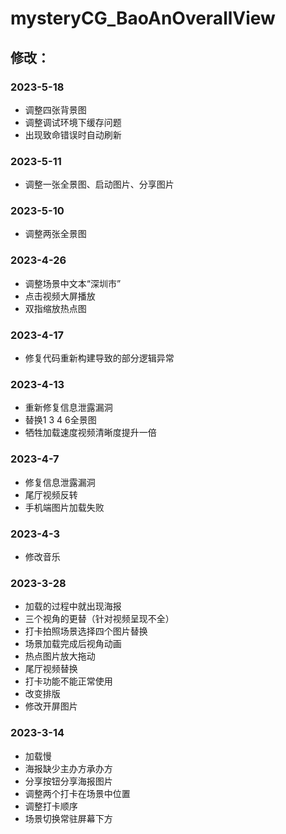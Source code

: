# mysteryCG_BaoAnOverallView

## 修改：

### 2023-5-18

- 调整四张背景图
- 调整调试环境下缓存问题
- 出现致命错误时自动刷新

### 2023-5-11

- 调整一张全景图、启动图片、分享图片

### 2023-5-10

- 调整两张全景图

### 2023-4-26

- 调整场景中文本“深圳市”
- 点击视频大屏播放
- 双指缩放热点图

### 2023-4-17

- 修复代码重新构建导致的部分逻辑异常

### 2023-4-13

- 重新修复信息泄露漏洞
- 替换1 3 4 6全景图
- 牺牲加载速度视频清晰度提升一倍

### 2023-4-7

- 修复信息泄露漏洞
- 尾厅视频反转
- 手机端图片加载失败

### 2023-4-3

- 修改音乐

### 2023-3-28

- 加载的过程中就出现海报
- 三个视角的更替（针对视频呈现不全）
- 打卡拍照场景选择四个图片替换
- 场景加载完成后视角动画
- 热点图片放大拖动
- 尾厅视频替换
- 打卡功能不能正常使用
- 改变排版
- 修改开屏图片

### 2023-3-14

- 加载慢
- 海报缺少主办方承办方
- 分享按钮分享海报图片
- 调整两个打卡在场景中位置
- 调整打卡顺序
- 场景切换常驻屏幕下方

